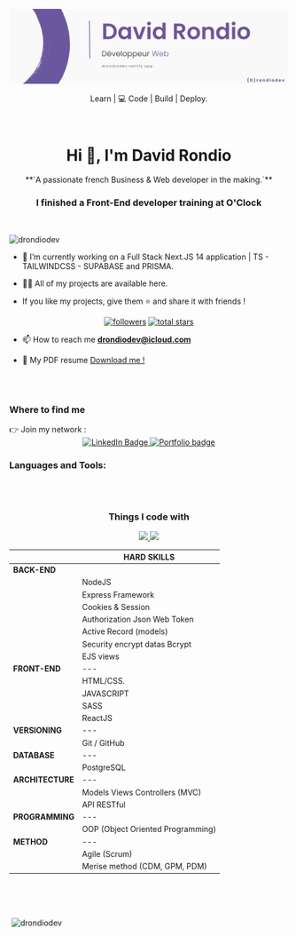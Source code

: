 ![Cover](https://github.com/drondiodev/drondiodev/blob/main/assets/banniere.png)


<div align="center">
<p>Learn | 💻 Code | Build | Deploy.</p>
</div>


</br>
<h1 align="center">Hi 👋, I'm David Rondio</h1>
<p align="center">**`A passionate french Business & Web developer in the making.`**</p>

<h3 align="center">I finished a Front-End developer training at O'Clock</h3>

</br>
<p align="left"> <img src="https://komarev.com/ghpvc/?username=drondiodev&label=Profile%20views&color=0e75b6&style=flat" alt="drondiodev" /> </p>

- 🔭 I’m currently working on a Full Stack Next.JS 14 application | TS - TAILWINDCSS - SUPABASE and PRISMA.

- 👨‍💻 All of my projects are available here.

- If you like my projects, give them ⭐ and share it with friends !
</p>

<p align="center">
      <a href="https://github.com/drondiodev?tab=followers">
         <img alt="followers" title="Follow me on Github" src="https://custom-icon-badges.demolab.com/github/followers/drondiodev?color=236ad3&labelColor=1155ba&style=for-the-badge&logo=person-add&label=Follow&logoColor=white"/></a>
      <a href="https://github.com/drondiodev?tab=repositories&sort=stargazers">
         <img alt="total stars" title="Total stars on GitHub" src="https://custom-icon-badges.demolab.com/github/stars/drondiodev?color=55960c&style=for-the-badge&labelColor=488207&logo=star"/></a>
</p>

- 📫 How to reach me **drondiodev@icloud.com**

- 📄 My PDF resume [Download me !](https://github.com/drondiodev/drondiodev/tree/main/assets/CV.pdf)
</br>
</br>
<h3>Where to find me</h3>
👉 Join my network :

<div id="badges" align="center">
  <a href="https://www.linkedin.com/in/david-rondio/">
    <img src="https://img.shields.io/badge/LinkedIn-blue?style=for-the-badge&logo=linkedin&logoColor=white" alt="LinkedIn Badge"/>
  </a>
   <a href="https://drondiodev.netlify.app/" target="_blank" rel='noreferrer'>
    <img src="https://img.shields.io/badge/Portfolio-red?style=for-the-badge" alt="Portfolio badge"/>
  </a>
</div>

<h3 align="left">Languages and Tools:</h3>
</br>
</br>
<div align="center">
<h3>Things I code with</h3>

<p align="center">
  <a href="https://skillicons.dev">
    <img src="https://skillicons.dev/icons?i=html,css,js,react,nextjs" />
  </a>
<a href="https://skillicons.dev">
    <img src="https://skillicons.dev/icons?i=html,css,js,react,nextjs" />
  </a>
</p>




|                  | HARD SKILLS                       |
| ---------------- | --------------------------------- |
| **BACK-END**     |
|                  | NodeJS                            |
|                  | Express Framework                 |
|                  | Cookies & Session                 |
|                  | Authorization Json Web Token      |
|                  | Active Record (models)            |
|                  | Security encrypt datas Bcrypt     |
|                  | EJS views                         |
| **FRONT-END**    | ---                               |
|                  | HTML/CSS.                         |
|                  | JAVASCRIPT                        |
|                  | SASS                              |
|                  | ReactJS                           |
| **VERSIONING**   | ---                               |
|                  | Git / GitHub                      |
| **DATABASE**     | ---                               |
|                  | PostgreSQL                        |
| **ARCHITECTURE** | ---                               |
|                  | Models Views Controllers (MVC)    |
|                  | API RESTful                       |
| **PROGRAMMING**  | ---                               |
|                  | OOP (Object Oriented Programming) |
| **METHOD**       | ---                               |
|                  | Agile (Scrum)                     |
|                  | Merise method (CDM, GPM, PDM)     |

</div>
</br>
</br>
</br>

<p>&nbsp;<img align="center" src="https://github-readme-stats.vercel.app/api?username=drondiodev&show_icons=true&locale=en" alt="drondiodev" /></p>
